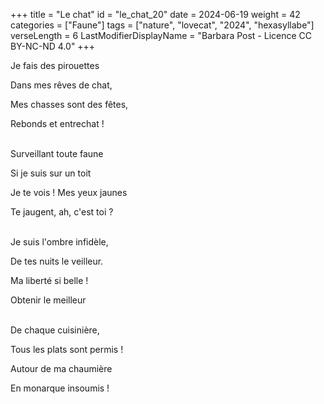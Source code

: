 +++
title = "Le chat"
id = "le_chat_20"
date = 2024-06-19
weight = 42
categories = ["Faune"]
tags = ["nature", "lovecat", "2024", "hexasyllabe"]
verseLength = 6
LastModifierDisplayName = "Barbara Post - Licence CC BY-NC-ND 4.0"
+++

Je fais des pirouettes

Dans mes rêves de chat,

Mes chasses sont des fêtes,

Rebonds et entrechat !

 \
Surveillant toute faune

Si je suis sur un toit

Je te vois ! Mes yeux jaunes

Te jaugent, ah, c'est toi ?

 \
Je suis l'ombre infidèle,

De tes nuits le veilleur.

Ma liberté si belle !

Obtenir le meilleur

 \
De chaque cuisinière,

Tous les plats sont permis !

Autour de ma chaumière

En monarque insoumis !
